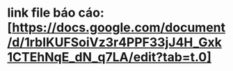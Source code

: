# link file báo cáo: [https://docs.google.com/document/d/1rbIKUFSoiVz3r4PPF33jJ4H_Gxk1CTEhNqE_dN_q7LA/edit?tab=t.0]
